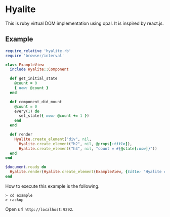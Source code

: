 Hyalite
====

This is ruby virtual DOM implementation using opal. It is inspired by react.js.

Example
----

```ruby
require_relative 'hyalite.rb'
require 'browser/interval'

class ExampleView
  include Hyalite::Component

  def get_initial_state
    @count = 0
    { now: @count }
  end

  def component_did_mount
    @count = 0
    every(1) do
      set_state({ now: @count += 1 })
    end
  end

  def render
    Hyalite.create_element("div", nil,
      Hyalite.create_element("h2", nil, @props[:title]),
      Hyalite.create_element("h3", nil, "count = #{@state[:now]}"))
  end
end

$document.ready do
  Hyalite.render(Hyalite.create_element(ExampleView, {title: "Hyalite counter example"}), $document['.container'])
end
```

How to execute this example is the following.

```
> cd example
> rackup
```

Open url `http://localhost:9292`.
